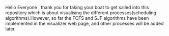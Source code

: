 Hello Everyone , thank you for taking your boat to get sailed into this repository which is about visualising the different processes(scheduling algorithms).However, 
so far the FCFS and SJF algorithms have been implemented in the visualizer web page, and other processes will be added later.
